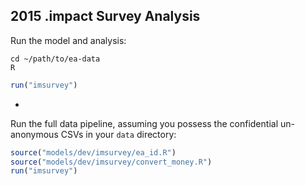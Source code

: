 ## 2015 .impact Survey Analysis

Run the model and analysis:

```
cd ~/path/to/ea-data
R
```

```R
run("imsurvey")
```

-

Run the full data pipeline, assuming you possess the confidential un-anonymous CSVs in your `data` directory:

```R
source("models/dev/imsurvey/ea_id.R")
source("models/dev/imsurvey/convert_money.R")
run("imsurvey")
```
